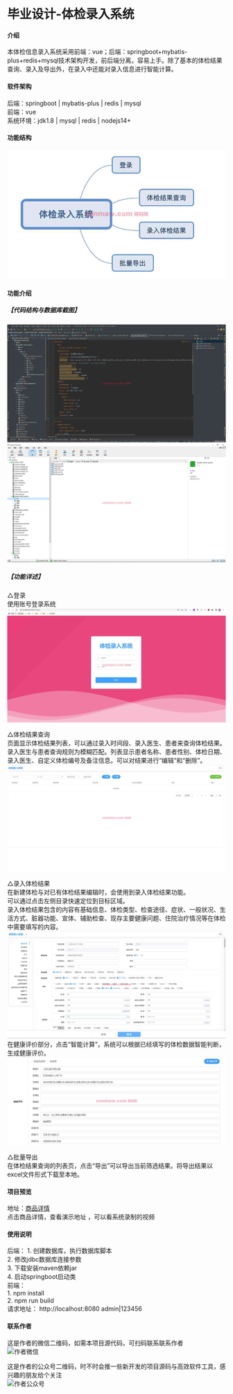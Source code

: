 # 毕业设计-体检录入系统

#### 介绍
  本体检信息录入系统采用前端：vue；后端：springboot+mybatis-plus+redis+mysql技术架构开发，前后端分离，容易上手。除了基本的体检结果查询、录入及导出外，在录入中还能对录入信息进行智能计算。  


#### 软件架构
后端：springboot | mybatis-plus | redis | mysql  
前端：vue  
系统环境：jdk1.8 | mysql | redis | nodejs14+  

#### 功能结构
![输入图片说明](image1.png)
#### 功能介绍
##### 【代码结构与数据库截图】
![输入图片说明](images/image2.png)
![输入图片说明](images/image3.png)

##### 【功能详述】 
 △登录  
    使用账号登录系统  
![输入图片说明](images/image4.png)


 △体检结果查询  
    页面显示体检结果列表，可以通过录入时间段、录入医生、患者来查询体检结果。录入医生与患者查询规则为模糊匹配。列表显示患者名称、患者性别、体检日期、录入医生、自定义体检编号及备注信息。可以对结果进行“编辑”和“删除”。  
![输入图片说明](images/image5.png)


 △录入体检结果  
    在新建体检与对已有体检结果编辑时，会使用到录入体检结果功能。  
    可以通过点击左侧目录快速定位到目标区域。  
    录入体检结果包含的内容有基础信息、体检类型、检查途径、症状、一般状况、生活方式、脏器功能、宣体、辅助检查、现存主要健康问题、住院治疗情况等在体检中需要填写的内容。  
![输入图片说明](images/image6.png)
    在健康评价部分，点击“智能计算”，系统可以根据已经填写的体检数据智能判断，生成健康评价。  
![输入图片说明](images/image7.png)


 △批量导出  
    在体检结果查询的列表页，点击“导出”可以导出当前筛选结果。将导出结果以excel文件形式下载至本地。  

#### 项目预览
地址：[商品详情](https://www.xunmaw.com/shop/detail/1621350797900857345)  
点击商品详情，查看演示地址 ，可以看系统录制的视频   

#### 使用说明
后端：
    1. 创建数据库，执行数据库脚本  
    2. 修改jdbc数据库连接参数  
    3. 下载安装maven依赖jar  
    4. 启动springboot启动类  
前端：  
    1. npm install  
    2. npm run build  
请求地址： http://localhost:8080    admin|123456      

#### 联系作者
这是作者的微信二维码，如需本项目源代码，可扫码联系联系作者  
![作者微信](https://gitee.com/xiaoxinlai/book-system/raw/master/xunmaw001.jpg)

这是作者的公众号二维码，时不时会推一些新开发的项目源码与高效软件工具，感兴趣的朋友给个关注  
![作者公众号](https://gitee.com/xiaoxinlai/book-system/raw/master/xunmaw%E5%85%AC%E4%BC%97%E5%8F%B7.jpg)

